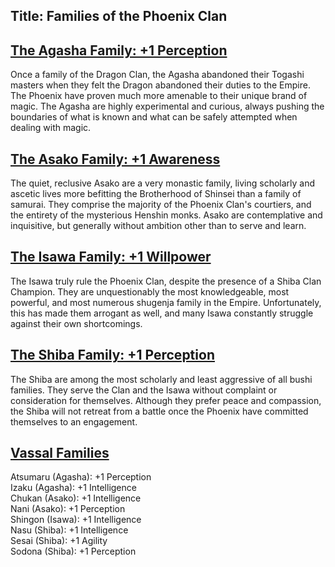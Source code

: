 Title: Families of the Phoenix Clan
---
## <span><span style="text-decoration: underline;">The Agasha Family: +1 Perception</span></span>

Once a family of the Dragon Clan, the Agasha abandoned their Togashi masters when they felt the Dragon abandoned their duties to the Empire. The Phoenix have proven much more amenable to their unique brand of magic. The Agasha are highly experimental and curious, always pushing the boundaries of what is known and what can be safely attempted when dealing with magic.

## <span><span style="text-decoration: underline;">The Asako Family: +1 Awareness</span></span>

The quiet, reclusive Asako are a very monastic family, living scholarly and ascetic lives more befitting the Brotherhood of Shinsei than a family of samurai. They comprise the majority of the Phoenix Clan's courtiers, and the entirety of the mysterious Henshin monks. Asako are contemplative and inquisitive, but generally without ambition other than to serve and learn.

## <span><span style="text-decoration: underline;">The Isawa Family: +1 Willpower</span></span>

The Isawa truly rule the Phoenix Clan, despite the presence of a Shiba Clan Champion. They are unquestionably the most knowledgeable, most powerful, and most numerous shugenja family in the Empire. Unfortunately, this has made them arrogant as well, and many Isawa constantly struggle against their own shortcomings.

## <span><span style="text-decoration: underline;">The Shiba Family: +1 Perception</span></span>

The Shiba are among the most scholarly and least aggressive of all bushi families. They serve the Clan and the Isawa without complaint or consideration for themselves. Although they prefer peace and compassion, the Shiba will not retreat from a battle once the Phoenix have committed themselves to an engagement.

## <span><span style="text-decoration: underline;">Vassal Families</span></span>

Atsumaru (Agasha): +1 Perception<br>
Izaku (Agasha): +1 Intelligence<br>
Chukan (Asako): +1 Intelligence<br>
Nani (Asako): +1 Perception<br>
Shingon (Isawa): +1 Intelligence<br>
Nasu (Shiba): +1 Intelligence<br>
Sesai (Shiba): +1 Agility<br>
Sodona (Shiba): +1 Perception

